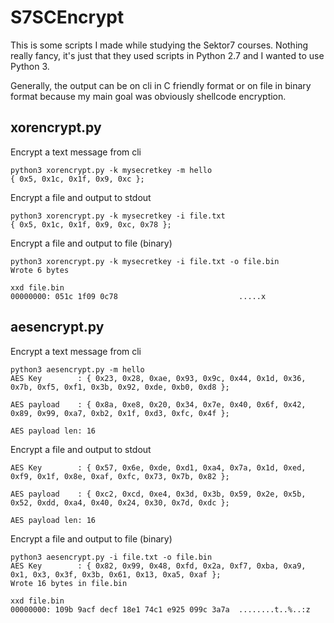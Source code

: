 # S7SCEncrypt

This is some scripts I made while studying the Sektor7 courses. Nothing really fancy, it's just that they used scripts in Python 2.7 and I wanted to use Python 3.

Generally, the output can be on cli in C friendly format or on file in binary format because my main goal was obviously shellcode encryption.

## xorencrypt.py

Encrypt a text message from cli

```
python3 xorencrypt.py -k mysecretkey -m hello
{ 0x5, 0x1c, 0x1f, 0x9, 0xc };
```

Encrypt a file and output to stdout

```
python3 xorencrypt.py -k mysecretkey -i file.txt
{ 0x5, 0x1c, 0x1f, 0x9, 0xc, 0x78 };
```

Encrypt a file and output to file (binary)

```
python3 xorencrypt.py -k mysecretkey -i file.txt -o file.bin
Wrote 6 bytes

xxd file.bin
00000000: 051c 1f09 0c78                           .....x
```

## aesencrypt.py

Encrypt a text message from cli

```
python3 aesencrypt.py -m hello
AES Key        : { 0x23, 0x28, 0xae, 0x93, 0x9c, 0x44, 0x1d, 0x36, 0x7b, 0xf5, 0xf1, 0x3b, 0x92, 0xde, 0xb0, 0xd8 };

AES payload    : { 0x8a, 0xe8, 0x20, 0x34, 0x7e, 0x40, 0x6f, 0x42, 0x89, 0x99, 0xa7, 0xb2, 0x1f, 0xd3, 0xfc, 0x4f };

AES payload len: 16
```

Encrypt a file and output to stdout

```
AES Key        : { 0x57, 0x6e, 0xde, 0xd1, 0xa4, 0x7a, 0x1d, 0xed, 0xf9, 0x1f, 0x8e, 0xaf, 0xfc, 0x73, 0x7b, 0x82 };

AES payload    : { 0xc2, 0xcd, 0xe4, 0x3d, 0x3b, 0x59, 0x2e, 0x5b, 0x52, 0xdd, 0xa4, 0x40, 0x24, 0x30, 0x7d, 0xdc };

AES payload len: 16
```

Encrypt a file and output to file (binary)

```
python3 aesencrypt.py -i file.txt -o file.bin
AES Key        : { 0x82, 0x99, 0x48, 0xfd, 0x2a, 0xf7, 0xba, 0xa9, 0x1, 0x3, 0x3f, 0x3b, 0x61, 0x13, 0xa5, 0xaf };
Wrote 16 bytes in file.bin

xxd file.bin
00000000: 109b 9acf decf 18e1 74c1 e925 099c 3a7a  ........t..%..:z
```
